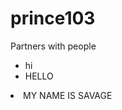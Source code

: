 # prince103
Partners with people
<Ul>
<Li>
hi
</Li>
<Li>
HELLO
</Li>
</Ul>
<Li>
MY NAME IS SAVAGE
</Li>

